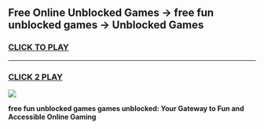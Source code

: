 
## Free Online Unblocked Games → free fun unblocked games → Unblocked Games
<h3>
<a href="https://premium.freeplayer.one?title=free_fun_unblocked_games&ref=21F">CLICK TO PLAY</a></h3>
<hr>

<h3>
<a href="https://premium.freeplayer.one?title=free_fun_unblocked_games&ref=21F">CLICK 2 PLAY</a>
  
</h3>

<a href="https://premium.freeplayer.one?title=free_fun_unblocked_games&ref=21F/"><img src="https://clearcache.store/games.png"></a>


**free fun unblocked games games unblocked: Your Gateway to Fun and Accessible Online Gaming**
